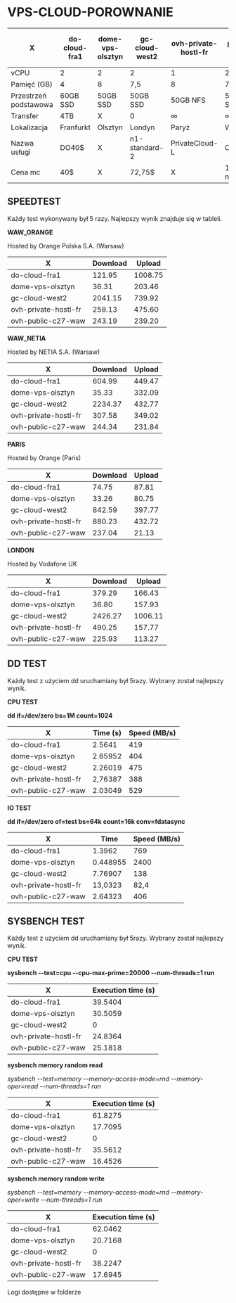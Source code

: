 # VPS-CLOUD-POROWNANIE

| X  | do-cloud-fra1  | dome-vps-olsztyn | gc-cloud-west2  | ovh-private-hostl-fr  | ovh-public-c27-waw |
| ------------- | ------------- | ------------- | ------------- | ------------- | ------------- |
| vCPU  | 2  | 2 | 2  | 1  | 2 |
| Pamięć (GB)  | 4  | 8 | 7,5  | 8  | 7 |
| Przestrzeń podstawowa  | 60GB SSD  | 50GB SSD | 50GB SSD  | 50GB NFS  | 50GB SSD |
| Transfer  | 4TB  | X | 0  | ∞  | ∞ |
| Lokalizacja | Franfurkt | Olsztyn | Londyn | Paryż | Warszwa |
| Nazwa usługi | DO40$ | X | n1-standard-2 | PrivateCloud-L | C2-7 |
| Cena mc  | 40$  | X | 72,75$  | X  | 128 zł netto |


## SPEEDTEST

Każdy test wykonywany był 5 razy. Najlepszy wynik znajduje się w tableli.

**WAW_ORANGE**

Hosted by Orange Polska S.A. (Warsaw)

| X  | Download  | Upload |
| ------------- | ------------- | ------------- |
| do-cloud-fra1  | 121.95  | 1008.75 |
| dome-vps-olsztyn  | 36.31  | 203.46 |
| gc-cloud-west2 | 2041.15 | 739.92 |
| ovh-private-hostl-fr | 258.13 | 475.60 |
| ovh-public-c27-waw | 243.19 | 239.20 |

**WAW_NETIA**

Hosted by NETIA S.A. (Warsaw)

| X  | Download  | Upload |
| ------------- | ------------- | ------------- |
| do-cloud-fra1  | 604.99  | 449.47 |
| dome-vps-olsztyn  | 35.33  | 332.09 |
| gc-cloud-west2 | 2234.37 | 432.77 |
| ovh-private-hostl-fr | 307.58 | 349.02 |
| ovh-public-c27-waw | 244.34 | 231.84 |


**PARIS**

Hosted by Orange (Paris)

| X  | Download  | Upload |
| ------------- | ------------- | ------------- |
| do-cloud-fra1  | 74.75  | 87.81 |
| dome-vps-olsztyn  | 33.26 | 80.75 |
| gc-cloud-west2 | 842.59 |397.77 |
| ovh-private-hostl-fr |880.23 | 432.72 |
| ovh-public-c27-waw | 237.04 | 21.13 |

**LONDON**

Hosted by Vodafone UK

| X  | Download  | Upload |
| ------------- | ------------- | ------------- |
| do-cloud-fra1  | 379.29  | 166.43 |
| dome-vps-olsztyn  | 36.80 | 157.93 |
| gc-cloud-west2 | 2426.27 |1006.11  |
| ovh-private-hostl-fr | 490.25 | 157.77 |
| ovh-public-c27-waw | 225.93 | 113.27 |


## DD TEST
Każdy test z użyciem dd uruchamiany był 5razy. Wybrany został najlepszy wynik. 


**CPU TEST**

__dd if=/dev/zero bs=1M count=1024__

| X  | Time (s)  | Speed (MB/s) |
| ------------- | ------------- | ------------- |
| do-cloud-fra1  | 2.5641  | 419 |
| dome-vps-olsztyn  | 2.65952 | 404 |
| gc-cloud-west2 |2.26019  |475  |
| ovh-private-hostl-fr | 2,76387 | 388 |
| ovh-public-c27-waw | 2.03049 | 529 |



**IO TEST**

__dd if=/dev/zero of=test bs=64k count=16k conv=fdatasync__

| X  | Time  | Speed (MB/s) |
| ------------- | ------------- | ------------- |
| do-cloud-fra1  | 1.3962  | 769 |
| dome-vps-olsztyn  | 0.448955 | 2400 |
| gc-cloud-west2 | 7.76907  |138  |
| ovh-private-hostl-fr | 13,0323 | 82,4 |
| ovh-public-c27-waw | 2.64323 | 406 |


## SYSBENCH TEST
Każdy test z użyciem dd uruchamiany był 5razy. Wybrany został najlepszy wynik. 

**CPU TEST**

__sysbench --test=cpu --cpu-max-prime=20000 --num-threads=1 run__

| X  | Execution time (s) |
| ------------- | ------------- 
| do-cloud-fra1  | 39.5404  | 
| dome-vps-olsztyn  | 30.5059 |
| gc-cloud-west2 | 0  |
| ovh-private-hostl-fr | 24.8364 |
| ovh-public-c27-waw | 25.1818 |


**sysbench memory random read**

_sysbench --test=memory --memory-access-mode=rnd --memory-oper=read --num-threads=1 run_

| X  | Execution time (s) |
| ------------- | ------------- 
| do-cloud-fra1  | 61.8275  | 
| dome-vps-olsztyn  | 17.7095 |
| gc-cloud-west2 | 0  |
| ovh-private-hostl-fr | 35.5612 |
| ovh-public-c27-waw | 16.4526 |

**sysbench memory random write**

_sysbench --test=memory --memory-access-mode=rnd --memory-oper=write --num-threads=1 run_

| X  | Execution time (s) |
| ------------- | ------------- 
| do-cloud-fra1  | 62.0462  | 
| dome-vps-olsztyn  | 20.7168 |
| gc-cloud-west2 | 0  |
| ovh-private-hostl-fr | 38.2247 |
| ovh-public-c27-waw | 17.6945 |

Logi dostępne w folderze
